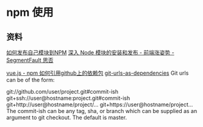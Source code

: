 # npm 使用

## 资料

[如何发布自己模块到NPM](https://www.jianshu.com/p/f5d4c891830f)
[深入 Node 模块的安装和发布 - 前端涨姿势 - SegmentFault 思否](https://segmentfault.com/a/1190000004221514)


[vue.js - npm 如何引用github上的依赖包](https://segmentfault.com/q/1010000010884415)
[git-urls-as-dependencies](https://docs.npmjs.com/files/package.json#git-urls-as-dependencies)
Git urls can be of the form:

git://github.com/user/project.git#commit-ish
git+ssh://user@hostname:project.git#commit-ish
git+http://user@hostname/project/...
git+https://user@hostname/project...
The commit-ish can be any tag, sha, or branch which can be supplied as an argument to git checkout. The default is master.